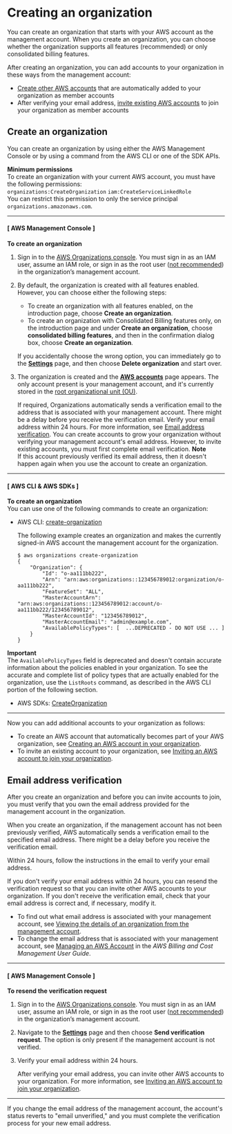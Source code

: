 # Creating an organization<a name="orgs_manage_org_create"></a>

You can create an organization that starts with your AWS account as the management account\. When you create an organization, you can choose whether the organization supports all features \(recommended\) or only consolidated billing features\. 

After creating an organization, you can add accounts to your organization in these ways from the management account:
+ [Create other AWS accounts](orgs_manage_accounts_create.md) that are automatically added to your organization as member accounts
+ After verifying your email address, [invite existing AWS accounts](orgs_manage_accounts_invites.md#orgs_manage_accounts_invite-account) to join your organization as member accounts

## Create an organization<a name="create-org"></a>

You can create an organization by using either the AWS Management Console or by using a command from the AWS CLI or one of the SDK APIs\.

**Minimum permissions**  
To create an organization with your current AWS account, you must have the following permissions:  
`organizations:CreateOrganization`
`iam:CreateServiceLinkedRole`   
You can restrict this permission to only the service principal `organizations.amazonaws.com`\. 

------
#### [ AWS Management Console ]

**To create an organization**

1. Sign in to the [AWS Organizations console](https://console.aws.amazon.com/organizations/v2)\. You must sign in as an IAM user, assume an IAM role, or sign in as the root user \([not recommended](https://docs.aws.amazon.com/IAM/latest/UserGuide/best-practices.html#lock-away-credentials)\) in the organization’s management account\. 

1. By default, the organization is created with all features enabled\. However, you can choose either the following steps:
   + To create an organization with all features enabled, on the introduction page, choose **Create an organization**\.
   + To create an organization with Consolidated Billing features only, on the introduction page and under **Create an organization**, choose **consolidated billing features**, and then in the confirmation dialog box, choose **Create an organization**\.

   If you accidentally choose the wrong option, you can immediately go to the **[Settings](https://console.aws.amazon.com/organizations/v2/home/settings)** page, and then choose **Delete organization** and start over\.

1. The organization is created and the **[AWS accounts](https://console.aws.amazon.com/organizations/v2/home/accounts)** page appears\. The only account present is your management account, and it's currently stored in the [root organizational unit \(OU\)](orgs_getting-started_concepts.md#root)\.

   If required, Organizations automatically sends a verification email to the address that is associated with your management account\. There might be a delay before you receive the verification email\. Verify your email address within 24 hours\. For more information, see [Email address verification](#about-email-verification)\. You can create accounts to grow your organization without verifying your management account's email address\. However, to invite existing accounts, you must first complete email verification\.
**Note**  
If this account previously verified its email address, then it doesn't happen again when you use the account to create an organization\. 

------
#### [ AWS CLI & AWS SDKs ]

**To create an organization**  
You can use one of the following commands to create an organization:
+ AWS CLI: [create\-organization](https://docs.aws.amazon.com/cli/latest/reference/organizations/create-organization.html)

  The following example creates an organization and makes the currently signed\-in AWS account the management account for the organization\.

  ```
  $ aws organizations create-organization
  {
      "Organization": {
          "Id": "o-aa111bb222",
          "Arn": "arn:aws:organizations::123456789012:organization/o-aa111bb222",
          "FeatureSet": "ALL",
          "MasterAccountArn": "arn:aws:organizations::123456789012:account/o-aa111bb222/123456789012",
          "MasterAccountId": "123456789012",
          "MasterAccountEmail": "admin@example.com",
          "AvailablePolicyTypes": [  ...DEPRECATED - DO NOT USE ... ]
      }
  }
  ```
**Important**  
The `AvailablePolicyTypes` field is deprecated and doesn't contain accurate information about the policies enabled in your organization\. To see the accurate and complete list of policy types that are actually enabled for the organization, use the `ListRoots` command, as described in the AWS CLI portion of the following section\.
+ AWS SDKs: [CreateOrganization](https://docs.aws.amazon.com/organizations/latest/APIReference/API_CreateOrganization.html)

------

Now you can add additional accounts to your organization as follows:
+ To create an AWS account that automatically becomes part of your AWS organization, see [Creating an AWS account in your organization](orgs_manage_accounts_create.md)\.
+ To invite an existing account to your organization, see [Inviting an AWS account to join your organization](orgs_manage_accounts_invites.md)\. 

## Email address verification<a name="about-email-verification"></a>

After you create an organization and before you can invite accounts to join, you must verify that you own the email address provided for the management account in the organization\. 

When you create an organization, if the management account has not been previously verified, AWS automatically sends a verification email to the specified email address\. There might be a delay before you receive the verification email\. 

Within 24 hours, follow the instructions in the email to verify your email address\. 

If you don't verify your email address within 24 hours, you can resend the verification request so that you can invite other AWS accounts to your organization\. If you don't receive the verification email, check that your email address is correct and, if necessary, modify it\.
+ To find out what email address is associated with your management account, see [Viewing the details of an organization from the management account](orgs_manage_org_details.md#orgs_view_org)\.
+ To change the email address that is associated with your management account, see [Managing an AWS Account](https://docs.aws.amazon.com/awsaccountbilling/latest/aboutv2/manage-account-payment.html) in the *AWS Billing and Cost Management User Guide*\.

------
#### [ AWS Management Console ]

**To resend the verification request**

1. Sign in to the [AWS Organizations console](https://console.aws.amazon.com/organizations/v2)\. You must sign in as an IAM user, assume an IAM role, or sign in as the root user \([not recommended](https://docs.aws.amazon.com/IAM/latest/UserGuide/best-practices.html#lock-away-credentials)\) in the organization’s management account\. 

1. Navigate to the **[Settings](https://console.aws.amazon.com/organizations/v2/home/settings)** page and then choose **Send verification request**\. The option is only present if the management account is not verified\.

1. Verify your email address within 24 hours\.

   After verifying your email address, you can invite other AWS accounts to your organization\. For more information, see [Inviting an AWS account to join your organization](orgs_manage_accounts_invites.md)\.

------

If you change the email address of the management account, the account's status reverts to "email unverified," and you must complete the verification process for your new email address\.